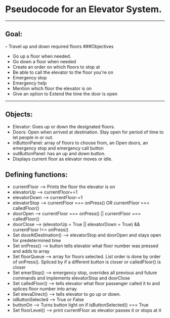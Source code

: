# Pseudocode for an Elevator System.

---
## **Goal:**
**-** Travel up and down required floors
###Objectives
- Go up a floor when needed.
- Go down a floor when needed
- Create an order on which floors to stop at
- Be able to call the elevator to the floor you're on
- Emergency stop
- Emergency help
- Mention which floor the elevator is on
- Give an option to Extend the time the door is open

---
## Objects:
- Elevator: Goes up or down the designated floors.
- Doors: Open when arrived at destination. Stay open for period of time to let people in or out.
- inButtonPanel: array of floors to choose from, an Open doors, an emergency stop and emergency call button
- outButtonPanel: has an up and down button.
- Displays current floor as elevator moves or idle.
## Defining functions:
- currentFloor --> Prints the floor the elevator is on
- elevatorUp --> currentFloor+=1
- elevatorDown --> currentFloor-=1
- elevatorStop --> currentFloor === onPress() OR currentFloor === calledFloor()
- doorOpen --> currentFloor === onPress() || currentFloor === calledFloor()
- doorClose --> (elevatorUp = True || elevatorDown = True) && currentFloor !== onPress()
- Set doorAtDestination() --> elevatorStop and doorOpen and stays open for predetermined time
- Set onPress() --> button tells elevator what floor number was pressed and adds to array
- Set floorQueue --> array for floors selected. List order is done by order of onPress(). Spliced by if a different button is closer or calledFloor() is closer
- Set emerStop() --> emergency stop, overrides all previous and future commands and implements elevatorStop and doorClose
- Set calledFloor() --> tells elevator what floor passenger called it to and splices floor number into array
- Set elevaDirect() --> tells elevator to go up or down.
- isButtonSelected --> True or False
- buttonOn --> Turns button light on if isButtonSelected() === True
- Set floorLevel()  --> print currentFloor as elevator passes it or stops at it

